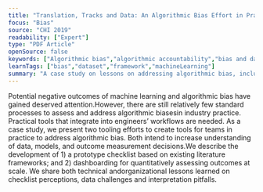```yaml
---
title: "Translation, Tracks and Data: An Algorithmic Bias Effort in Practice"
focus: "Bias"
source: "CHI 2019"
readability: ["Expert"]
type: "PDF Article"
openSource: false
keywords: ["Algorithmic bias","algorithmic accountability","bias and data checklist","industry practice"]
learnTags: ["bias","dataset","framework","machineLearning"]
summary: "A case study on lessons on addressing algorithmic bias, including the development of a bias checklist and dashboarding and data efforts for auditing. "
---
```

Potential negative outcomes of machine learning and algorithmic bias have gained deserved attention.However, there are still relatively few standard processes to assess and address algorithmic biasesin industry practice. Practical tools that integrate into engineers’ workflows are needed. As a case study, we present two tooling efforts to create tools for teams in practice to address algorithmic bias. Both intend to increase understanding of data, models, and outcome measurement decisions.We describe the development of 1) a prototype checklist based on existing literature frameworks; and 2) dashboarding for quantitatively assessing outcomes at scale. We share both technical andorganizational lessons learned on checklist perceptions, data challenges and interpretation pitfalls.
